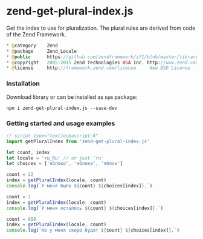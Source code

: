 # zend-get-plural-index.js
Get the index to use for pluralization. The plural rules are derived from code of the Zend Framework.

```php
* @category    Zend
* @package     Zend_Locale
* @public      https://github.com/zendframework/zf1/blob/master/library/Zend/Translate/Plural.php
* @copyright   2005-2015 Zend Technologies USA Inc. http://www.zend.com
* @license     http://framework.zend.com/license     New BSD License
```

### Installation

Download library or can be installed as `npm` package:

```console
npm i zend-get-plural-index.js --save-dev
```

### Getting started and usage examples

```js
// script type="text/ecmascript-6"
import getPluralIndex from 'zend-get-plural-index.js'

let count, index
let locale = 'ru_Ru' // or just 'ru'
let choices = ['яблоко', 'яблока', 'яблок']

count = 22
index = getPluralIndex(locale, count)
console.log(`У меня было ${count} ${choices[index]}.`)

count = 1
index = getPluralIndex(locale, count)
console.log(`У меня осталось ${count} ${choices[index]}.`)

count = 888
index = getPluralIndex(locale, count)
console.log(`Но у меня скоро будет ${count} ${choices[index]}.`)
```
